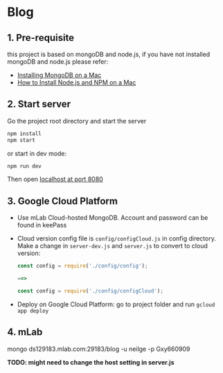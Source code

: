 # Blog

## 1. Pre-requisite
this project is based on mongoDB and node.js, if you have not installed mongoDB and node.js please refer:

* [Installing MongoDB on a Mac](https://treehouse.github.io/installation-guides/mac/mongo-mac.html)
* [How to Install Node.js and NPM on a Mac](http://blog.teamtreehouse.com/install-node-js-npm-mac)

## 2. Start server

Go the project root directory and start the server

```bash
npm install
npm start
```
or start in dev mode:

```bash
npm run dev
```

Then open [localhost at port 8080](http://localhost:8080)

## 3. Google Cloud Platform

* Use mLab Cloud-hosted MongoDB. Account and password can be found in keePass
* Cloud version config file is `config/configCloud.js` in config directory. Make a change in
`server-dev.js` and `server.js` to convert to cloud version:

	```js
	const config = require('./config/config');
	
	==>
	
	const config = require('./config/configCloud');
	
	```
* Deploy on Google Cloud Platform: go to project folder and run `gcloud app deploy`


## 4. mLab

mongo ds129183.mlab.com:29183/blog -u neilge -p Gxy660909

**TODO: might need to change the host setting in server.js**
